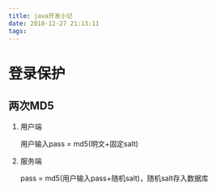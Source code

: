 ```yaml
---
title: java开发小记
date: 2018-12-27 21:13:11
tags:
---
```


# 登录保护

## 两次MD5

1. 用户端

   用户输入pass = md5(明文+固定salt)

2. 服务端

   pass = md5(用户输入pass+随机salt)，随机salt存入数据库

